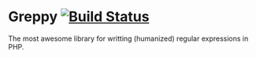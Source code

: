 Greppy [![Build Status](https://travis-ci.org/drgomesp/Greppy.png?branch=develop)](https://travis-ci.org/drgomesp/Greppy)
==================

The most awesome library for writting (humanized) regular expressions in PHP.
